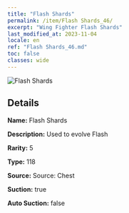 ```yaml
---
title: "Flash Shards"
permalink: /item/Flash Shards_46/
excerpt: "Wing Fighter Flash Shards"
last_modified_at: 2023-11-04
locale: en
ref: "Flash Shards_46.md"
toc: false
classes: wide
---
```



 ![Flash Shards](/images/item/Flash_Shards_p.png)



## Details

 **Name:** Flash Shards 

 **Description:** Used to evolve Flash

 **Rarity:** 5 

 **Type:** 118 

 **Source:** Source: Chest 

 **Suction:** true 

 **Auto Suction:** false 


